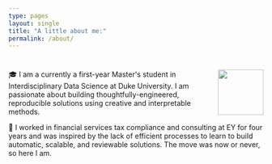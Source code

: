 ```yaml
---
type: pages
layout: single
title: "A little about me:"
permalink: /about/
---
```

#  <img width=90 align="right" src="https://upload.wikimedia.org/wikipedia/commons/thumb/e/e6/Duke_University_logo.svg/1024px-Duke_University_logo.svg.png">

🎓 I am a currently a first-year Master's student in Interdisciplinary Data Science at Duke University. I am passionate about building thoughtfully-engineered, reproducible solutions using creative and interpretable methods.

💼 I worked in financial services tax compliance and consulting at EY for four years and was inspired by the lack of efficient processes to learn to build automatic, scalable, and reviewable solutions. The move was now or never, so here I am.

